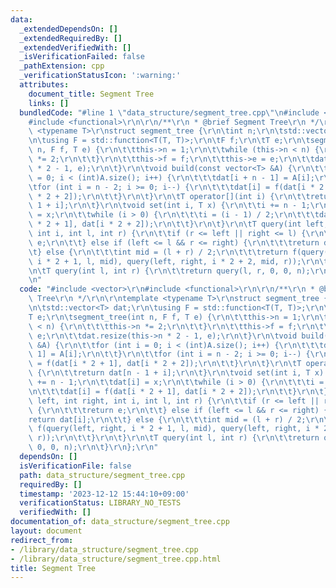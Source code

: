 ```yaml
---
data:
  _extendedDependsOn: []
  _extendedRequiredBy: []
  _extendedVerifiedWith: []
  _isVerificationFailed: false
  _pathExtension: cpp
  _verificationStatusIcon: ':warning:'
  attributes:
    document_title: Segment Tree
    links: []
  bundledCode: "#line 1 \"data_structure/segment_tree.cpp\"\n#include <vector>\r\n\
    #include <functional>\r\n\r\n/**\r\n * @brief Segment Tree\r\n */\r\n\r\ntemplate\
    \ <typename T>\r\nstruct segment_tree {\r\n\tint n;\r\n\tstd::vector<T> dat;\r\
    \n\tusing F = std::function<T(T, T)>;\r\n\tF f;\r\n\tT e;\r\n\tsegment_tree(int\
    \ n, F f, T e) {\r\n\t\tthis->n = 1;\r\n\t\twhile (this->n < n) {\r\n\t\t\tthis->n\
    \ *= 2;\r\n\t\t}\r\n\t\tthis->f = f;\r\n\t\tthis->e = e;\r\n\t\tdat.resize(this->n\
    \ * 2 - 1, e);\r\n\t}\r\n\tvoid build(const vector<T> &A) {\r\n\t\tfor (int i\
    \ = 0; i < (int)A.size(); i++) {\r\n\t\t\tdat[i + n - 1] = A[i];\r\n\t\t}\r\n\t\
    \tfor (int i = n - 2; i >= 0; i--) {\r\n\t\t\tdat[i] = f(dat[i * 2 + 1], dat[i\
    \ * 2 + 2]);\r\n\t\t}\r\n\t}\r\n\tT operator[](int i) {\r\n\t\treturn dat[n -\
    \ 1 + i];\r\n\t}\r\n\tvoid set(int i, T x) {\r\n\t\ti += n - 1;\r\n\t\tdat[i]\
    \ = x;\r\n\t\twhile (i > 0) {\r\n\t\t\ti = (i - 1) / 2;\r\n\t\t\tdat[i] = f(dat[i\
    \ * 2 + 1], dat[i * 2 + 2]);\r\n\t\t}\r\n\t}\r\n\tT query(int left, int right,\
    \ int i, int l, int r) {\r\n\t\tif (r <= left || right <= l) {\r\n\t\t\treturn\
    \ e;\r\n\t\t} else if (left <= l && r <= right) {\r\n\t\t\treturn dat[i];\r\n\t\
    \t} else {\r\n\t\t\tint mid = (l + r) / 2;\r\n\t\t\treturn f(query(left, right,\
    \ i * 2 + 1, l, mid), query(left, right, i * 2 + 2, mid, r));\r\n\t\t}\r\n\t}\r\
    \n\tT query(int l, int r) {\r\n\t\treturn query(l, r, 0, 0, n);\r\n\t}\r\n};\r\
    \n"
  code: "#include <vector>\r\n#include <functional>\r\n\r\n/**\r\n * @brief Segment\
    \ Tree\r\n */\r\n\r\ntemplate <typename T>\r\nstruct segment_tree {\r\n\tint n;\r\
    \n\tstd::vector<T> dat;\r\n\tusing F = std::function<T(T, T)>;\r\n\tF f;\r\n\t\
    T e;\r\n\tsegment_tree(int n, F f, T e) {\r\n\t\tthis->n = 1;\r\n\t\twhile (this->n\
    \ < n) {\r\n\t\t\tthis->n *= 2;\r\n\t\t}\r\n\t\tthis->f = f;\r\n\t\tthis->e =\
    \ e;\r\n\t\tdat.resize(this->n * 2 - 1, e);\r\n\t}\r\n\tvoid build(const vector<T>\
    \ &A) {\r\n\t\tfor (int i = 0; i < (int)A.size(); i++) {\r\n\t\t\tdat[i + n -\
    \ 1] = A[i];\r\n\t\t}\r\n\t\tfor (int i = n - 2; i >= 0; i--) {\r\n\t\t\tdat[i]\
    \ = f(dat[i * 2 + 1], dat[i * 2 + 2]);\r\n\t\t}\r\n\t}\r\n\tT operator[](int i)\
    \ {\r\n\t\treturn dat[n - 1 + i];\r\n\t}\r\n\tvoid set(int i, T x) {\r\n\t\ti\
    \ += n - 1;\r\n\t\tdat[i] = x;\r\n\t\twhile (i > 0) {\r\n\t\t\ti = (i - 1) / 2;\r\
    \n\t\t\tdat[i] = f(dat[i * 2 + 1], dat[i * 2 + 2]);\r\n\t\t}\r\n\t}\r\n\tT query(int\
    \ left, int right, int i, int l, int r) {\r\n\t\tif (r <= left || right <= l)\
    \ {\r\n\t\t\treturn e;\r\n\t\t} else if (left <= l && r <= right) {\r\n\t\t\t\
    return dat[i];\r\n\t\t} else {\r\n\t\t\tint mid = (l + r) / 2;\r\n\t\t\treturn\
    \ f(query(left, right, i * 2 + 1, l, mid), query(left, right, i * 2 + 2, mid,\
    \ r));\r\n\t\t}\r\n\t}\r\n\tT query(int l, int r) {\r\n\t\treturn query(l, r,\
    \ 0, 0, n);\r\n\t}\r\n};\r\n"
  dependsOn: []
  isVerificationFile: false
  path: data_structure/segment_tree.cpp
  requiredBy: []
  timestamp: '2023-12-12 15:44:10+09:00'
  verificationStatus: LIBRARY_NO_TESTS
  verifiedWith: []
documentation_of: data_structure/segment_tree.cpp
layout: document
redirect_from:
- /library/data_structure/segment_tree.cpp
- /library/data_structure/segment_tree.cpp.html
title: Segment Tree
---
```

